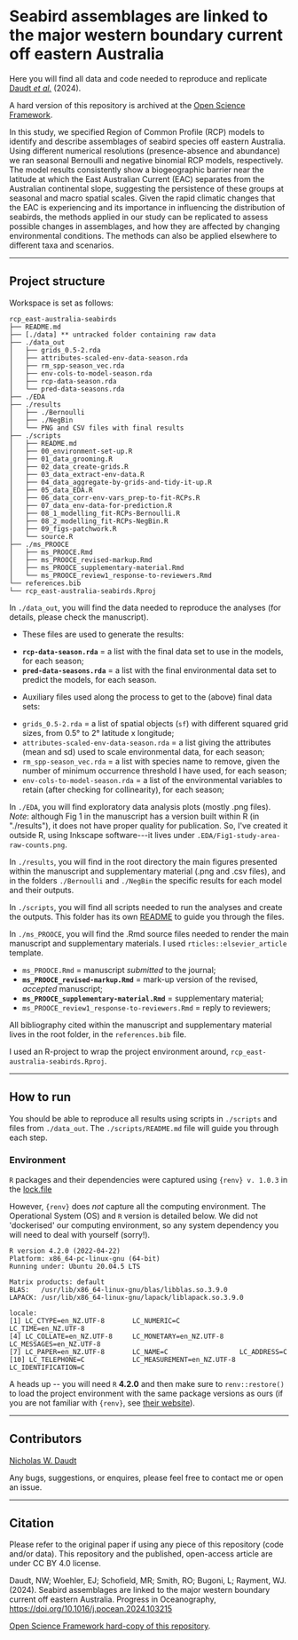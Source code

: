 # Seabird assemblages are linked to the major western boundary current off eastern Australia

Here you will find all data and code needed to reproduce and replicate [Daudt *et al.*](https://github.com/nwdaudt/rcp_east-australia-seabirds/tree/main?tab=readme-ov-file#citation) (2024).

A hard version of this repository is archived at the [Open Science Framework](https://osf.io/n582d/).

In this study, we specified Region of Common Profile (RCP) models to identify and describe assemblages of seabird species off eastern Australia. Using different numerical resolutions (presence-absence and abundance) we ran seasonal Bernoulli and negative binomial RCP models, respectively. The model results consistently show a biogeographic barrier near the latitude at which the East Australian Current (EAC) separates from the Australian continental slope, suggesting the persistence of these groups at seasonal and macro spatial scales. Given the rapid climatic changes that the EAC is experiencing and its importance in influencing the distribution of seabirds, the methods applied in our study can be replicated to assess possible changes in assemblages, and how they are affected by changing environmental conditions. The methods can also be applied elsewhere to different taxa and scenarios.

***
## Project structure

Workspace is set as follows:

```shell
rcp_east-australia-seabirds
├── README.md
├── [./data] ** untracked folder containing raw data
├── ./data_out
│   ├── grids_0.5-2.rda
│   ├── attributes-scaled-env-data-season.rda
│   ├── rm_spp-season_vec.rda
│   ├── env-cols-to-model-season.rda
│   ├── rcp-data-season.rda
│   └── pred-data-seasons.rda
├── ./EDA
├── ./results
│   ├── ./Bernoulli
│   ├── ./NegBin
│   └── PNG and CSV files with final results
├── ./scripts
│   ├── README.md
│   ├── 00_environment-set-up.R
│   ├── 01_data_grooming.R
│   ├── 02_data_create-grids.R
│   ├── 03_data_extract-env-data.R
│   ├── 04_data_aggregate-by-grids-and-tidy-it-up.R
│   ├── 05_data_EDA.R
│   ├── 06_data_corr-env-vars_prep-to-fit-RCPs.R
│   ├── 07_data_env-data-for-prediction.R
│   ├── 08_1_modelling_fit-RCPs-Bernoulli.R
│   ├── 08_2_modelling_fit-RCPs-NegBin.R
│   ├── 09_figs-patchwork.R
│   └── source.R
├── ./ms_PROOCE
│   ├── ms_PROOCE.Rmd
│   ├── ms_PROOCE_revised-markup.Rmd
│   ├── ms_PROOCE_supplementary-material.Rmd
│   └── ms_PROOCE_review1_response-to-reviewers.Rmd
└── references.bib
└── rcp_east-australia-seabirds.Rproj
```

In `./data_out`, you will find the data needed to reproduce the analyses (for details, please check the manuscript).

- These files are used to generate the results:
* **`rcp-data-season.rda`** = a list with the final data set to use in the models, for each season;
* **`pred-data-seasons.rda`** = a list with the final environmental data set to predict the models, for each season.

- Auxiliary files used along the process to get to the (above) final data sets:
* `grids_0.5-2.rda` = a list of spatial objects (`sf`) with different squared grid sizes, from 0.5° to 2° latitude x longitude;
* `attributes-scaled-env-data-season.rda` = a list giving the attributes (mean and sd) used to scale environmental data, for each season;
* `rm_spp-season_vec.rda` = a list with species name to remove, given the number of minimum occurrence threshold I have used, for each season;
* `env-cols-to-model-season.rda` = a list of the environmental variables to retain (after checking for collinearity), for each season;

In `./EDA`, you will find exploratory data analysis plots (mostly .png files). *Note*: although Fig 1 in the manuscript has a version built within R (in "./results"), it does not have proper quality for publication. So, I've created it outside R, using Inkscape software---it lives under `.EDA/Fig1-study-area-raw-counts.png`.

In `./results`, you will find in the root directory the main figures presented within the manuscript and supplementary material (.png and .csv files), and in the folders `./Bernoulli` and `./NegBin` the specific results for each model and their outputs.

In `./scripts`, you will find all scripts needed to run the analyses and create the outputs. This folder has its own [README](https://github.com/nwdaudt/rcp_east-australia-seabirds/blob/main/scripts/README.md) to guide you through the files.

In `./ms_PROOCE`, you will find the .Rmd source files needed to render the main manuscript and supplementary materials. I used `rticles::elsevier_article` template.
* `ms_PROOCE.Rmd` = manuscript *submitted* to the journal;
* **`ms_PROOCE_revised-markup.Rmd`** = mark-up version of the revised, *accepted* manuscript;
* **`ms_PROOCE_supplementary-material.Rmd`** = supplementary material;
* `ms_PROOCE_review1_response-to-reviewers.Rmd` = reply to reviewers;

All bibliography cited within the manuscript and supplementary material lives in the root folder, in the `references.bib` file.

I used an R-project to wrap the project environment around, `rcp_east-australia-seabirds.Rproj`. 

***
## How to run

You should be able to reproduce all results using scripts in `./scripts` and files from `./data_out`. The `./scripts/README.md` file will guide you through each step.

### Environment

`R` packages and their dependencies were captured using `{renv} v. 1.0.3` in the [lock.file](https://github.com/nwdaudt/rcp_east-australia-seabirds/blob/main/renv.lock)

However, `{renv}` does *not* capture all the computing environment. The Operational System (OS) and `R` version is detailed below. We did not 'dockerised' our computing environment, so any system dependency you will need to deal with yourself (sorry!).

```shell
R version 4.2.0 (2022-04-22)
Platform: x86_64-pc-linux-gnu (64-bit)
Running under: Ubuntu 20.04.5 LTS

Matrix products: default
BLAS:   /usr/lib/x86_64-linux-gnu/blas/libblas.so.3.9.0
LAPACK: /usr/lib/x86_64-linux-gnu/lapack/liblapack.so.3.9.0

locale:
[1] LC_CTYPE=en_NZ.UTF-8       LC_NUMERIC=C               LC_TIME=en_NZ.UTF-8       
[4] LC_COLLATE=en_NZ.UTF-8     LC_MONETARY=en_NZ.UTF-8    LC_MESSAGES=en_NZ.UTF-8   
[7] LC_PAPER=en_NZ.UTF-8       LC_NAME=C                  LC_ADDRESS=C              
[10] LC_TELEPHONE=C            LC_MEASUREMENT=en_NZ.UTF-8 LC_IDENTIFICATION=C       
```

A heads up -- you will need `R` **4.2.0** and then make sure to `renv::restore()` to load the project environment with the same package versions as ours (if you are not familiar with `{renv}`, see [their website](https://rstudio.github.io/renv/articles/renv.html)). 

***
## Contributors

[Nicholas W. Daudt](https://github.com/nwdaudt)

Any bugs, suggestions, or enquires, please feel free to contact me or open an issue.

***
## Citation
Please refer to the original paper if using any piece of this repository (code and/or data). This repository and the published, open-access article are under CC BY 4.0 license.

Daudt, NW; Woehler, EJ; Schofield, MR; Smith, RO; Bugoni, L; Rayment, WJ. (2024). Seabird assemblages are linked to the major western boundary current off eastern Australia. Progress in Oceanography, https://doi.org/10.1016/j.pocean.2024.103215

[Open Science Framework hard-copy of this repository](https://osf.io/n582d/).
